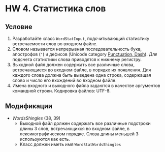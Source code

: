 # HW 4. Статистика слов
## Условие
1.  Разработайте класс `WordStatInput`, подсчитывающий статистику встречаемости слов во входном файле.
2.  Словом называется непрерывная последовательность букв, апострофов (`'`) и дефисов (Unicode category [Punctuation, Dash](https://docs.oracle.com/en/java/javase/17/docs/api/java.base/java/lang/Character.html#DASH_PUNCTUATION)). Для подсчета статистики слова приводятся к нижнему регистру.
3.  Выходной файл должен содержать все различные слова, встречающиеся во входном файле, в порядке их появления. Для каждого слова должна быть выведена одна строка, содержащая слово и число его вхождений во входном файле.
4.  Имена входного и выходного файла задаются в качестве аргументов командной строки. Кодировка файлов: UTF-8.

## Модификации
-   _WordsShingles_ (38, 39)
    -   Выходной файл должен содержать все различные подстроки длины 3 слов, встречающихся во входном файле, в лексикографическом порядке. Слова длины меньшей 3 используются как есть.
    -   Класс должен иметь имя `WordStatWordsShingles`